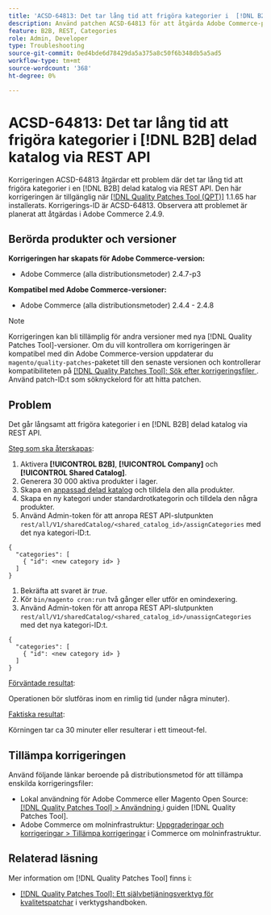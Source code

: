```yaml
---
title: 'ACSD-64813: Det tar lång tid att frigöra kategorier i  [!DNL B2B] delad katalog via REST API'
description: Använd patchen ACSD-64813 för att åtgärda Adobe Commerce-problemet där det tar lång tid att frigöra kategorier i en  [!DNL B2B] delad katalog via REST API.
feature: B2B, REST, Categories
role: Admin, Developer
type: Troubleshooting
source-git-commit: 0ed4bde6d78429da5a375a8c50f6b348db5a5ad5
workflow-type: tm+mt
source-wordcount: '368'
ht-degree: 0%

---
```



# ACSD-64813: Det tar lång tid att frigöra kategorier i [!DNL B2B] delad katalog via REST API

Korrigeringen ACSD-64813 åtgärdar ett problem där det tar lång tid att frigöra kategorier i en [!DNL B2B] delad katalog via REST API. Den här korrigeringen är tillgänglig när [[!DNL Quality Patches Tool (QPT)]](/help/tools/quality-patches-tool/quality-patches-tool-to-self-serve-quality-patches.md) 1.1.65 har installerats. Korrigerings-ID är ACSD-64813. Observera att problemet är planerat att åtgärdas i Adobe Commerce 2.4.9.

## Berörda produkter och versioner

**Korrigeringen har skapats för Adobe Commerce-version:**

* Adobe Commerce (alla distributionsmetoder) 2.4.7-p3

**Kompatibel med Adobe Commerce-versioner:**

* Adobe Commerce (alla distributionsmetoder) 2.4.4 - 2.4.8

>[!NOTE]
>
>Korrigeringen kan bli tillämplig för andra versioner med nya [!DNL Quality Patches Tool]-versioner. Om du vill kontrollera om korrigeringen är kompatibel med din Adobe Commerce-version uppdaterar du `magento/quality-patches`-paketet till den senaste versionen och kontrollerar kompatibiliteten på [[!DNL Quality Patches Tool]: Sök efter korrigeringsfiler ](https://experienceleague.adobe.com/tools/commerce-quality-patches/index.html?lang=sv-SE). Använd patch-ID:t som söknyckelord för att hitta patchen.

## Problem

Det går långsamt att frigöra kategorier i en [!DNL B2B] delad katalog via REST API.

<u>Steg som ska återskapas</u>:

1. Aktivera **[!UICONTROL B2B]**, **[!UICONTROL Company]** och **[!UICONTROL Shared Catalog]**.
1. Generera 30 000 aktiva produkter i lager.
1. Skapa en [anpassad delad katalog](https://experienceleague.adobe.com/sv/docs/commerce-admin/b2b/shared-catalogs/catalog-shared#actions-controls) och tilldela den alla produkter.
1. Skapa en ny kategori under standardrotkategorin och tilldela den några produkter.
1. Använd Admin-token för att anropa REST API-slutpunkten `rest/all/V1/sharedCatalog/<shared_catalog_id>/assignCategories` med det nya kategori-ID:t.

```
{
  "categories": [
    { "id": <new category id> }
  ]
}
```

1. Bekräfta att svaret är *true*.
1. Kör `bin/magento cron:run` två gånger eller utför en omindexering.
1. Använd Admin-token för att anropa REST API-slutpunkten `rest/all/V1/sharedCatalog/<shared_catalog_id>/unassignCategories` med det nya kategori-ID:t.

```
{
  "categories": [
    { "id": <new category id> }
  ]
}
```

<u>Förväntade resultat</u>:

Operationen bör slutföras inom en rimlig tid (under några minuter).

<u>Faktiska resultat</u>:

Körningen tar ca 30 minuter eller resulterar i ett timeout-fel.

## Tillämpa korrigeringen

Använd följande länkar beroende på distributionsmetod för att tillämpa enskilda korrigeringsfiler:

* Lokal användning för Adobe Commerce eller Magento Open Source: [[!DNL Quality Patches Tool] > Användning ](/help/tools/quality-patches-tool/usage.md) i guiden [!DNL Quality Patches Tool].
* Adobe Commerce om molninfrastruktur: [Uppgraderingar och korrigeringar > Tillämpa korrigeringar](https://experienceleague.adobe.com/docs/commerce-cloud-service/user-guide/develop/upgrade/apply-patches.html?lang=sv-SE) i Commerce om molninfrastruktur.

## Relaterad läsning

Mer information om [!DNL Quality Patches Tool] finns i:

* [[!DNL Quality Patches Tool]: Ett självbetjäningsverktyg för kvalitetspatchar](/help/tools/quality-patches-tool/quality-patches-tool-to-self-serve-quality-patches.md) i verktygshandboken.

